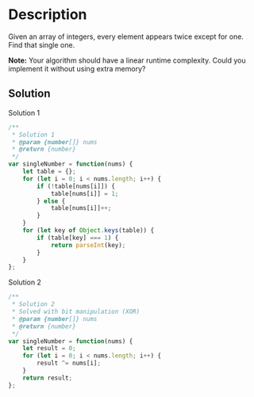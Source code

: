 # Description

Given an array of integers, every element appears twice except for one. Find that single one.

**Note:**
Your algorithm should have a linear runtime complexity. Could you implement it without using extra memory?

## Solution
Solution 1
```javascript
/**
 * Solution 1
 * @param {number[]} nums
 * @return {number}
 */
var singleNumber = function(nums) {
    let table = {};
    for (let i = 0; i < nums.length; i++) {
        if (!table[nums[i]]) {
            table[nums[i]] = 1;
        } else {
            table[nums[i]]++;
        }
    }
    for (let key of Object.keys(table)) {
        if (table[key] === 1) {
            return parseInt(key);
        }
    }
};
```
Solution 2
```javascript
/**
 * Solution 2
 * Solved with bit manipulation (XOR)
 * @param {number[]} nums
 * @return {number}
 */
var singleNumber = function(nums) {
    let result = 0;
    for (let i = 0; i < nums.length; i++) {
        result ^= nums[i];
    }
    return result;
};
```
